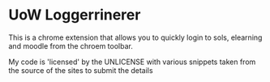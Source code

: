 # UoW Loggerrinerer

This is a chrome extension that allows you to quickly login to sols, elearning and moodle from the chroem toolbar.

My code is 'licensed' by the UNLICENSE with various snippets taken from the source of the sites to submit the details
